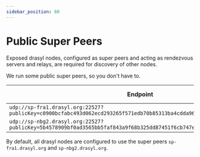 ```yaml
---
sidebar_position: 60
---
```

# Public Super Peers

Exposed drasyl nodes, configured as super peers and acting as rendezvous servers and relays, are required for discovery of other nodes.

We run some public super peers, so you don't have to.

| **Endpoint**  | **Used drasyl version**  |  
|---------------|--------------------------|
| ```udp://sp-fra1.drasyl.org:22527?publicKey=c0900bcfabc493d062ecd293265f571edb70b85313ba4cdda96c9f77163ba62d&networkId=1``` | Latest&nbsp;stable&nbsp;[release](https://github.com/drasyl/drasyl/releases) | 
| ```udp://sp-nbg2.drasyl.org:22527?publicKey=5b4578909bf0ad3565bb5faf843a9f68b325dd87451f6cb747e49d82f6ce5f4c&networkId=1``` | Latest&nbsp;stable&nbsp;[release](https://github.com/drasyl/drasyl/releases) | 

By default, all drasyl nodes are configured to use the super peers `sp-fra1.drasyl.org`
and `sp-nbg2.drasyl.org`.


